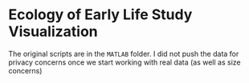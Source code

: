# Ecology of Early Life Study Visualization

The original scripts are in the `MATLAB` folder. I did not push the data for privacy concerns once we start working with real data (as well as size concerns)
